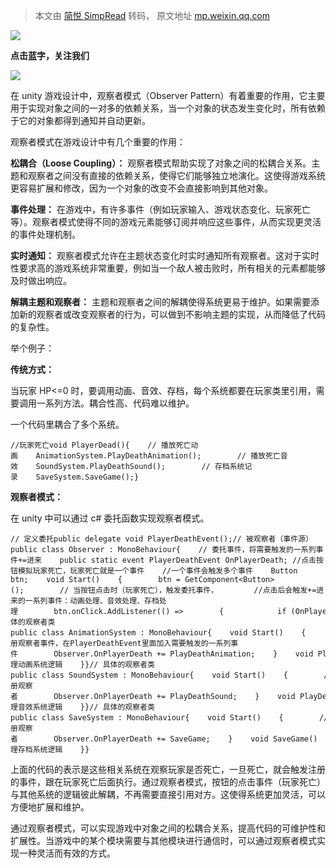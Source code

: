 > 本文由 [简悦 SimpRead](http://ksria.com/simpread/) 转码， 原文地址 [mp.weixin.qq.com](https://mp.weixin.qq.com/s?__biz=Mzg2MjUzMzcyOA==&mid=2247484014&idx=1&sn=d9464b228d84c3d0bfce11cb03528164&chksm=ce072361f970aa77fad2ab3e2afc93ee365fa1d819dba6d923a33af243a817790b4d1d179cd1&scene=21#wechat_redirect)

![](https://mmbiz.qpic.cn/sz_mmbiz_gif/NSzqcbtSiakk2R1OlRqdW1SbE9nGyweDLewpL1tqczMic9pQhK2mAJJJIX9dtXTZ17rpTztNveQgefpfqicFwPtibw/640?wx_fmt=gif&from=appmsg)

**点击蓝字，关注我们**

![](https://mmbiz.qpic.cn/sz_mmbiz_png/NSzqcbtSiakk2R1OlRqdW1SbE9nGyweDLgZ60yGUNcqVViaNkgsz9V6g1Ro8ibddyBEB4tN7G6KR3V5XHXEIwCU2Q/640?wx_fmt=png&from=appmsg)

在 unity 游戏设计中，观察者模式（Observer Pattern）有着重要的作用，它主要用于实现对象之间的一对多的依赖关系，当一个对象的状态发生变化时，所有依赖于它的对象都得到通知并自动更新。

观察者模式在游戏设计中有几个重要的作用：

**松耦合（Loose Coupling）：** 观察者模式帮助实现了对象之间的松耦合关系。主题和观察者之间没有直接的依赖关系，使得它们能够独立地演化。这使得游戏系统更容易扩展和修改，因为一个对象的改变不会直接影响到其他对象。

**事件处理：** 在游戏中，有许多事件（例如玩家输入、游戏状态变化、玩家死亡等）。观察者模式使得不同的游戏元素能够订阅并响应这些事件，从而实现更灵活的事件处理机制。

**实时通知：** 观察者模式允许在主题状态变化时实时通知所有观察者。这对于实时性要求高的游戏系统非常重要，例如当一个敌人被击败时，所有相关的元素都能够及时做出响应。

**解耦主题和观察者：** 主题和观察者之间的解耦使得系统更易于维护。如果需要添加新的观察者或改变观察者的行为，可以做到不影响主题的实现，从而降低了代码的复杂性。

举个例子：

**传统方式：**

当玩家 HP<=0 时，要调用动画、音效、存档，每个系统都要在玩家类里引用，需要调用一系列方法。耦合性高、代码难以维护。

一个代码里耦合了多个系统。

```
//玩家死亡void PlayerDead(){    // 播放死亡动画    AnimationSystem.PlayDeathAnimation();        // 播放死亡音效    SoundSystem.PlayDeathSound();        // 存档系统记录    SaveSystem.SaveGame();}
```

**观察者模式：**

在 unity 中可以通过 c# 委托函数实现观察者模式。

```
// 定义委托public delegate void PlayerDeathEvent();// 被观察者（事件源）public class Observer : MonoBehaviour{    // 委托事件，将需要触发的一系列事件+=进来    public static event PlayerDeathEvent OnPlayerDeath; //点击按钮模拟玩家死亡，玩家死亡就是一个事件    //一个事件会触发多个事件    Button btn;    void Start()    {        btn = GetComponent<Button>();        // 当按钮点击时（玩家死亡），触发委托事件，        //点击后会触发+=进来的一系列事件：动画处理、音效处理、存档处理        btn.onClick.AddListener(() =>        {            if (OnPlayerDeath != null)            {                OnPlayerDeath();            }        });    }}// 具体的观察者类public class AnimationSystem : MonoBehaviour{    void Start()    {        // 注册观察者事件，在PlayerDeathEvent里面加入需要触发的一系列事件        Observer.OnPlayerDeath += PlayDeathAnimation;    }    void PlayDeathAnimation()    {        // 处理动画系统逻辑    }}// 具体的观察者类public class SoundSystem : MonoBehaviour{    void Start()    {        // 注册观察者        Observer.OnPlayerDeath += PlayDeathSound;    }    void PlayDeathSound()    {        // 处理音效系统逻辑    }}// 具体的观察者类public class SaveSystem : MonoBehaviour{    void Start()    {        // 注册观察者        Observer.OnPlayerDeath += SaveGame;    }    void SaveGame()    {        // 处理存档系统逻辑    }}
```

上面的代码的表示是这些相关系统在观察玩家是否死亡，一旦死亡，就会触发注册的事件，跟在玩家死亡后面执行。通过观察者模式，按钮的点击事件（玩家死亡）与其他系统的逻辑彼此解耦，不再需要直接引用对方。这使得系统更加灵活，可以方便地扩展和维护。

通过观察者模式，可以实现游戏中对象之间的松耦合关系，提高代码的可维护性和扩展性。当游戏中的某个模块需要与其他模块进行通信时，可以通过观察者模式实现一种灵活而有效的方式。